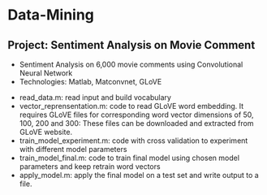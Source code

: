 # Data-Mining
## Project: Sentiment Analysis on Movie Comment
* Sentiment Analysis on 6,000 movie comments using Convolutional Neural Network 
* Technologies: Matlab, Matconvnet, GLoVE
-	read_data.m: read input and build vocabulary
-	vector_reprensentation.m: code to read GLoVE word embedding. It requires GLoVE files for corresponding word vector dimensions of 50, 100, 200 and 300: These files can be downloaded and extracted from GLoVE website.
-	train_model_experiment.m: code with cross validation to experiment with different model parameters
-	train_model_final.m: code to train final model using chosen model parameters and keep retrain word vectors
-	apply_model.m: apply the final model on a test set and write output to a file.

